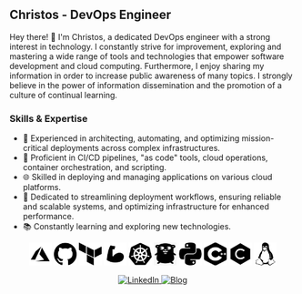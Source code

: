## Christos - DevOps Engineer

Hey there! 👋 I'm Christos, a dedicated DevOps engineer with a strong interest in technology. I constantly strive for improvement, exploring and mastering a wide range of tools and technologies that empower software development and cloud computing. Furthermore, I enjoy sharing my information in order to increase public awareness of many topics. I strongly believe in the power of information dissemination and the promotion of a culture of continual learning.

### Skills & Expertise

- 💼 Experienced in architecting, automating, and optimizing mission-critical deployments across complex infrastructures.
- 🚀 Proficient in CI/CD pipelines, "as code" tools, cloud operations, container orchestration, and scripting.
- 🌐 Skilled in deploying and managing applications on various cloud platforms.
- 🔧 Dedicated to streamlining deployment workflows, ensuring reliable and scalable systems, and optimizing infrastructure for enhanced performance.
- 📚 Constantly learning and exploring new technologies.

<p align="center">
  <img src="icons/black/azure.png" alt="Azure" title="Azure" width="40" height="40"/>
  <img src="icons/black/github.png" alt="GitHub" title="GitHub" width="40" height="40"/>
  <img src="icons/black/terraform.png" alt="Terraform" title="Terraform" width="40" height="40"/>
  <img src="icons/black/bicep.png" alt="Bicep" title="Bicep" width="40" height="40"/>
  <img src="icons/black/kubernetes.png" alt="Kubernetes" title="Kubernetes" width="40" height="40"/>
   <img src="icons/black/go.png" alt="Go" title="Go" width="40" height="40"/>
  <img src="icons/black/python.png" alt="Python" title="Python" width="40" height="40"/>
  <img src="icons/black/cpp.png" alt="C++" title="C++" width="40" height="40"/>
  <img src="icons/black/c.png" alt="C" title="C" width="40" height="40"/>
  <img src="icons/black/linux.png" alt="Linux" title="Linux" width="40" height="40"/>
</p>

<p align="center">
  <a href="https://www.linkedin.com/in/christos-galanopoulos/">
    <img src="https://img.shields.io/badge/LinkedIn-Connect-blue?style=flat&logo=linkedin" alt="LinkedIn">
  </a>
  <a href="https://christosgalano.github.io/">
    <img src="https://img.shields.io/badge/Blog-Visit-brightgreen?style=flat&logo=rss" alt="Blog" title="Blog">
  </a>
</p>
